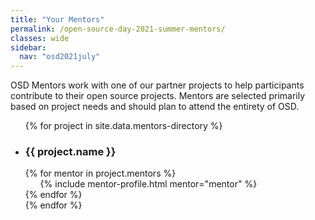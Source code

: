 ```yaml
---
title: "Your Mentors"
permalink: /open-source-day-2021-summer-mentors/
classes: wide
sidebar:
  nav: "osd2021july"
---
```


OSD Mentors work with one of our partner projects to help participants contribute to their open source projects. Mentors are selected primarily based on project needs and should plan to attend the entirety of OSD.

<ul>
{% for project in site.data.mentors-directory %}
  <li>
    <h3>{{ project.name }}</h3>
  {% for mentor in project.mentors %}
    <ul>
      {% include mentor-profile.html mentor="mentor" %}
    </ul>
  {% endfor %}
  </li>
{% endfor %}
</ul>
